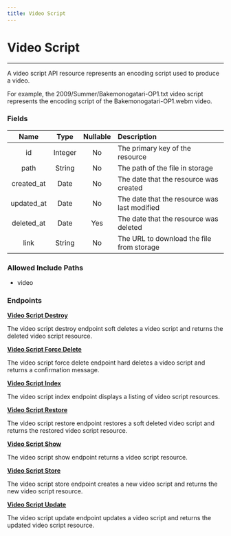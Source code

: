 ```yaml
---
title: Video Script
---
```


# Video Script

---

A video script API resource represents an encoding script used to produce a video. 

For example, the 2009/Summer/Bakemonogatari-OP1.txt video script represents the encoding script of the Bakemonogatari-OP1.webm video.

### Fields

|    Name    |  Type   | Nullable |  Description                                 |
| :--------: | :-----: | :------: | :--------------------------------------------|
| id         | Integer | No       | The primary key of the resource              |
| path       | String  | No       | The path of the file in storage              |
| created_at | Date    | No       | The date that the resource was created       |
| updated_at | Date    | No       | The date that the resource was last modified |
| deleted_at | Date    | Yes      | The date that the resource was deleted       |
| link       | String  | No       | The URL to download the file from storage    |

### Allowed Include Paths

* video

### Endpoints

**[Video Script Destroy](/wiki/videoscript/destroy/)**

The video script destroy endpoint soft deletes a video script and returns the deleted video script resource.

**[Video Script Force Delete](/wiki/videoscript/forceDelete/)**

The video script force delete endpoint hard deletes a video script and returns a confirmation message.

**[Video Script Index](/wiki/videoscript/index/)**

The video script index endpoint displays a listing of video script resources.

**[Video Script Restore](/wiki/videoscript/restore/)**

The video script restore endpoint restores a soft deleted video script and returns the restored video script resource.

**[Video Script Show](/wiki/videoscript/show/)**

The video script show endpoint returns a video script resource.

**[Video Script Store](/wiki/videoscript/store/)**

The video script store endpoint creates a new video script and returns the new video script resource.

**[Video Script Update](/wiki/videoscript/update/)**

The video script update endpoint updates a video script and returns the updated video script resource.